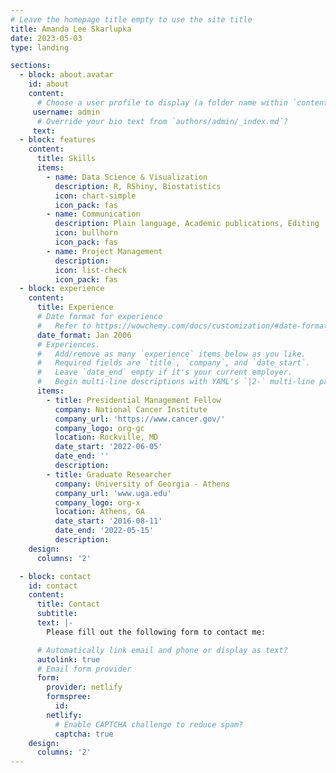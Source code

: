 ```yaml
---
# Leave the homepage title empty to use the site title
title: Amanda Lee Skarlupka
date: 2023-05-03
type: landing

sections:
  - block: about.avatar
    id: about
    content:
      # Choose a user profile to display (a folder name within `content/authors/`)
     username: admin
      # Override your bio text from `authors/admin/_index.md`?
     text:
  - block: features
    content:
      title: Skills
      items:
        - name: Data Science & Visualization
          description: R, RShiny, Biostatistics
          icon: chart-simple
          icon_pack: fas
        - name: Communication
          description: Plain language, Academic publications, Editing
          icon: bullhorn
          icon_pack: fas
        - name: Project Management
          description: 
          icon: list-check
          icon_pack: fas
  - block: experience
    content:
      title: Experience
      # Date format for experience
      #   Refer to https://wowchemy.com/docs/customization/#date-format
      date_format: Jan 2006
      # Experiences.
      #   Add/remove as many `experience` items below as you like.
      #   Required fields are `title`, `company`, and `date_start`.
      #   Leave `date_end` empty if it's your current employer.
      #   Begin multi-line descriptions with YAML's `|2-` multi-line prefix.
      items:
        - title: Presidential Management Fellow
          company: National Cancer Institute 
          company_url: 'https://www.cancer.gov/'
          company_logo: org-gc
          location: Rockville, MD
          date_start: '2022-06-05'
          date_end: ''
          description:
        - title: Graduate Researcher
          company: University of Georgia - Athens
          company_url: 'www.uga.edu'
          company_logo: org-x
          location: Athens, GA
          date_start: '2016-08-11'
          date_end: '2022-05-15'
          description: 
    design:
      columns: '2'

  - block: contact
    id: contact
    content:
      title: Contact
      subtitle:
      text: |-
        Please fill out the following form to contact me:

      # Automatically link email and phone or display as text?
      autolink: true
      # Email form provider
      form:
        provider: netlify
        formspree:
          id:
        netlify:
          # Enable CAPTCHA challenge to reduce spam?
          captcha: true
    design:
      columns: '2'
---
```

